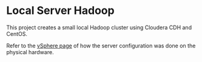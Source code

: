# Local Server Hadoop
This project creates a small local Hadoop cluster using Cloudera CDH and CentOS.

Refer to the [vSphere page](https://github.com/JohnnyFoulds/local-hadoop/wiki/vSphere) of how the server configuration was done on the physical hardware.
